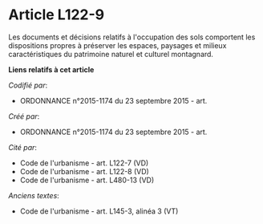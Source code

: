 # Article L122-9

Les documents et décisions relatifs à l'occupation des sols comportent les dispositions propres à préserver les espaces,
paysages et milieux caractéristiques du patrimoine naturel et culturel montagnard.

**Liens relatifs à cet article**

_Codifié par_:

  - ORDONNANCE n°2015-1174 du 23 septembre 2015 - art.

_Créé par_:

  - ORDONNANCE n°2015-1174 du 23 septembre 2015 - art.

_Cité par_:

  - Code de l'urbanisme - art. L122-7 (VD)
  - Code de l'urbanisme - art. L122-8 (VD)
  - Code de l'urbanisme - art. L480-13 (VD)

_Anciens textes_:

  - Code de l'urbanisme - art. L145-3, alinéa 3 (VT)
